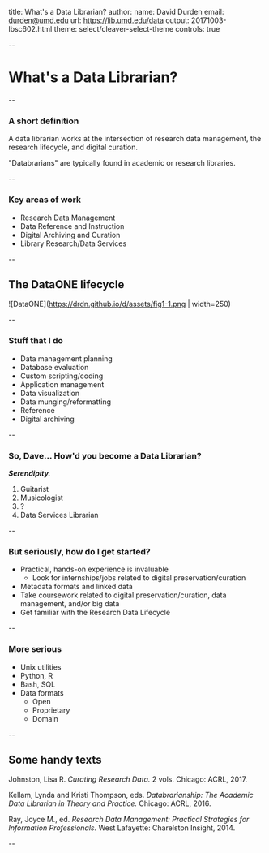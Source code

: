 title: What's a Data Librarian?
author: 
  name: David Durden
  email: durden@umd.edu 
  url: https://lib.umd.edu/data
output: 20171003-lbsc602.html
theme: select/cleaver-select-theme
controls: true

--

# What's a Data Librarian?

--

### A short definition

A data librarian works at the intersection of research data management, the research lifecycle, and digital curation.

"Databrarians" are typically found in academic or research libraries.

--

### Key areas of work

* Research Data Management
* Data Reference and Instruction
* Digital Archiving and Curation
* Library Research/Data Services

--

## The DataONE lifecycle

![DataONE](https://drdn.github.io/d/assets/fig1-1.png | width=250)

--

### Stuff that I do

* Data management planning
* Database evaluation
* Custom scripting/coding
* Application management
* Data visualization
* Data munging/reformatting
* Reference
* Digital archiving

--

### So, Dave... How'd you become a Data Librarian?

***Serendipity.***

1. Guitarist
2. Musicologist
3. ?
4. Data Services Librarian

--

### But seriously, how do I get started?

* Practical, hands-on experience is invaluable
   * Look for internships/jobs related to digital preservation/curation
* Metadata formats and linked data
* Take coursework related to digital preservation/curation, data management, and/or big data
* Get familiar with the Research Data Lifecycle

--

### More serious

* Unix utilities
* Python, R
* Bash, SQL
* Data formats
   * Open
   * Proprietary
   * Domain

--

## Some handy texts

Johnston, Lisa R. *Curating Research Data.* 2 vols. Chicago: ACRL, 2017.

Kellam, Lynda and Kristi Thompson, eds. *Databrarianship: The Academic Data Librarian in Theory and Practice.* Chicago: ACRL, 2016.

Ray, Joyce M., ed. *Research Data Management: Practical Strategies for Information Professionals.* West Lafayette: Charelston Insight, 2014.

--


